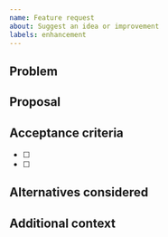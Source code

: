 ```yaml
---
name: Feature request
about: Suggest an idea or improvement
labels: enhancement
---
```


## Problem

## Proposal

## Acceptance criteria
- [ ]
- [ ]

## Alternatives considered

## Additional context

